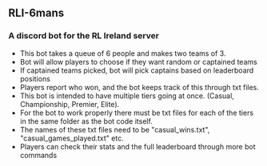 <h2>RLI-6mans</h2>
<h3>A discord bot for the RL Ireland server</h3>

<ul>
  <li>This bot takes a queue of 6 people and makes two teams of 3.</li>
  <li>Bot will allow players to choose if they want random or captained teams</li>
  <li>If captained teams picked, bot will pick captains based on leaderboard positions</li>
  <li>Players report who won, and the bot keeps track of this through txt files.</li>
  <li>This bot is intended to have multiple tiers going at once. (Casual, Championship, Premier, Elite).</li>
  <li>For the bot to work properly there must be txt files for each of the tiers in the same folder as the bot code itself.</li>
  <li>The names of these txt files need to be "casual_wins.txt", "casual_games_played.txt" etc.</li>
  <li>Players can check their stats and the full leaderboard through more bot commands</li>
</ul>
